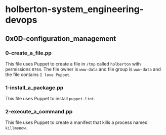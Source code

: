# holberton-system_engineering-devops
## 0x0D-configuration_management
### 0-create_a_file.pp
This file uses Puppet to create a file in `/tmp` called `holberton` with permissions `0744`. The file owner is `www-data` and file group is `www-data` and the file contains `I love Puppet`.
### 1-install_a_package.pp
This file uses Puppet to install `puppet-lint`.
### 2-execute_a_command.pp
This file uses Puppet to create a manifest that kills a process named `killmenow`.
